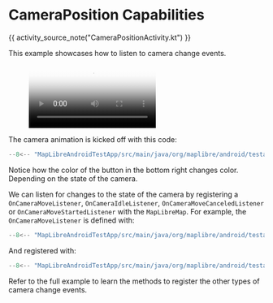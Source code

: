 # CameraPosition Capabilities

{{ activity_source_note("CameraPositionActivity.kt") }}

This example showcases how to listen to camera change events.

<figure markdown="span">
  <video controls width="250" poster="https://dwxvn1oqw6mkc.cloudfront.net/android-documentation-resources/cameraposition_thumbnail.jpg">
    <source src="https://dwxvn1oqw6mkc.cloudfront.net/android-documentation-resources/cameraposition.mp4" />
  </video>
</figure>

The camera animation is kicked off with this code: 

```kotlin
--8<-- "MapLibreAndroidTestApp/src/main/java/org/maplibre/android/testapp/activity/camera/CameraPositionActivity.kt:cameraPosition"
```

Notice how the color of the button in the bottom right changes color. Depending on the state of the camera.

We can listen for changes to the state of the camera by registering a `OnCameraMoveListener`, `OnCameraIdleListener`, `OnCameraMoveCanceledListener` or `OnCameraMoveStartedListener` with the `MapLibreMap`. For example, the `OnCameraMoveListener` is defined with:

```kotlin
--8<-- "MapLibreAndroidTestApp/src/main/java/org/maplibre/android/testapp/activity/camera/CameraPositionActivity.kt:moveListener"
```

And registered with:

```kotlin
--8<-- "MapLibreAndroidTestApp/src/main/java/org/maplibre/android/testapp/activity/camera/CameraPositionActivity.kt:addOnCameraMoveListener"
```

Refer to the full example to learn the methods to register the other types of camera change events.
